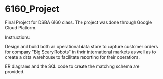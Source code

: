 # 6160_Project
Final Project for DSBA 6160 class. The project was done through Google Cloud Platform. 

Instructions:

Design and build both an operational data store to capture customer orders for company "Big Scary Robots" in their international markets as well as to create a data warehouse to facilitate reporting for their operations.

ER diagrams and the SQL code to create the matching schema are provided.
